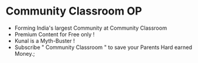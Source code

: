 # Community Classroom OP

- Forming India's largest Community at Community Classroom
- Premium Content for Free only !
- Kunal is a Myth-Buster !
- Subscribe " Community Classroom " to save your Parents Hard earned Money.;
